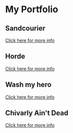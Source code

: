 
# My Portfolio

## Sandcourier
[Click here for more info](https://github.com/Niguoz/Niguoz/blob/main/Projects/Sandcourier.md)

## Horde
[Click here for more info](https://github.com/Niguoz/Niguoz/blob/main/Projects/Horde.md)

## Wash my hero
[Click here for more info](https://github.com/Niguoz/Niguoz/blob/main/Projects/Wash%20My%20Hero.md)

## Chivarly Ain't Dead
[Click here for more info](https://github.com/Niguoz/Niguoz/blob/main/Projects/Chivarly%20Ain't%20Dead.md)
